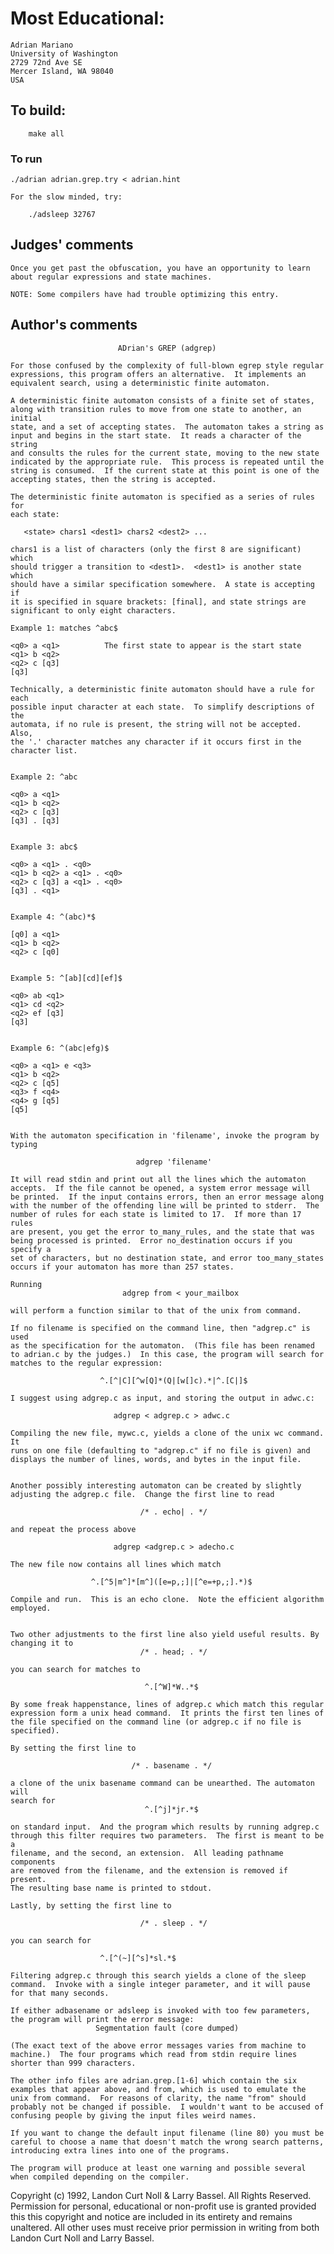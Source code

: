 # Most Educational:

	Adrian Mariano
	University of Washington
	2729 72nd Ave SE
	Mercer Island, WA 98040
	USA

## To build:

        make all

### To run

	./adrian adrian.grep.try < adrian.hint

	For the slow minded, try:

	    ./adsleep 32767

## Judges' comments
    
    Once you get past the obfuscation, you have an opportunity to learn
    about regular expressions and state machines.

    NOTE: Some compilers have had trouble optimizing this entry.

## Author's comments

                            ADrian's GREP (adgrep)

    For those confused by the complexity of full-blown egrep style regular
    expressions, this program offers an alternative.  It implements an
    equivalent search, using a deterministic finite automaton.

    A deterministic finite automaton consists of a finite set of states,
    along with transition rules to move from one state to another, an initial
    state, and a set of accepting states.  The automaton takes a string as
    input and begins in the start state.  It reads a character of the string
    and consults the rules for the current state, moving to the new state
    indicated by the appropriate rule.  This process is repeated until the
    string is consumed.  If the current state at this point is one of the
    accepting states, then the string is accepted.

    The deterministic finite automaton is specified as a series of rules for
    each state:

       <state> chars1 <dest1> chars2 <dest2> ...

    chars1 is a list of characters (only the first 8 are significant) which
    should trigger a transition to <dest1>.  <dest1> is another state which
    should have a similar specification somewhere.  A state is accepting if
    it is specified in square brackets: [final], and state strings are
    significant to only eight characters.

    Example 1: matches ^abc$

    <q0> a <q1>          The first state to appear is the start state
    <q1> b <q2>
    <q2> c [q3]
    [q3]

    Technically, a deterministic finite automaton should have a rule for each
    possible input character at each state.  To simplify descriptions of the
    automata, if no rule is present, the string will not be accepted. Also,
    the '.' character matches any character if it occurs first in the
    character list.


    Example 2: ^abc

    <q0> a <q1>
    <q1> b <q2>
    <q2> c [q3]
    [q3] . [q3]


    Example 3: abc$

    <q0> a <q1> . <q0>
    <q1> b <q2> a <q1> . <q0>
    <q2> c [q3] a <q1> . <q0>
    [q3] . <q1>


    Example 4: ^(abc)*$

    [q0] a <q1>
    <q1> b <q2>
    <q2> c [q0]


    Example 5: ^[ab][cd][ef]$

    <q0> ab <q1>
    <q1> cd <q2>
    <q2> ef [q3]
    [q3]


    Example 6: ^(abc|efg)$

    <q0> a <q1> e <q3>
    <q1> b <q2>
    <q2> c [q5]
    <q3> f <q4>
    <q4> g [q5]
    [q5]


    With the automaton specification in 'filename', invoke the program by
    typing

                                adgrep 'filename'

    It will read stdin and print out all the lines which the automaton
    accepts.  If the file cannot be opened, a system error message will
    be printed.  If the input contains errors, then an error message along
    with the number of the offending line will be printed to stderr.  The 
    number of rules for each state is limited to 17.  If more than 17 rules 
    are present, you get the error to_many_rules, and the state that was 
    being processed is printed.  Error no_destination occurs if you specify a 
    set of characters, but no destination state, and error too_many_states 
    occurs if your automaton has more than 257 states.

    Running
                             adgrep from < your_mailbox

    will perform a function similar to that of the unix from command.

    If no filename is specified on the command line, then "adgrep.c" is used
    as the specification for the automaton.  (This file has been renamed 
    to adrian.c by the judges.)  In this case, the program will search for 
    matches to the regular expression:

                        ^.[^|C][^w[Q]*(Q|[w[]c).*|^.[C|]$

    I suggest using adgrep.c as input, and storing the output in adwc.c:

                           adgrep < adgrep.c > adwc.c

    Compiling the new file, mywc.c, yields a clone of the unix wc command. It
    runs on one file (defaulting to "adgrep.c" if no file is given) and
    displays the number of lines, words, and bytes in the input file.


    Another possibly interesting automaton can be created by slightly
    adjusting the adgrep.c file.  Change the first line to read

                                 /* . echo| . */

    and repeat the process above

                           adgrep <adgrep.c > adecho.c

    The new file now contains all lines which match

                      ^.[^5|m^]*[m^]([e=p,;]|[^e=+p,;].*)$

    Compile and run.  This is an echo clone.  Note the efficient algorithm
    employed.


    Two other adjustments to the first line also yield useful results. By
    changing it to
                                 /* . head; . */

    you can search for matches to

                                  ^.[^W]*W..*$

    By some freak happenstance, lines of adgrep.c which match this regular
    expression form a unix head command.  It prints the first ten lines of
    the file specified on the command line (or adgrep.c if no file is
    specified).

    By setting the first line to

                               /* . basename . */

    a clone of the unix basename command can be unearthed. The automaton will
    search for
                                  ^.[^j]*jr.*$

    on standard input.  And the program which results by running adgrep.c
    through this filter requires two parameters.  The first is meant to be a
    filename, and the second, an extension.  All leading pathname components
    are removed from the filename, and the extension is removed if present.
    The resulting base name is printed to stdout.

    Lastly, by setting the first line to

                       	         /* . sleep . */

    you can search for

        		        ^.[^(~][^s]*sl.*$

    Filtering adgrep.c through this search yields a clone of the sleep
    command.  Invoke with a single integer parameter, and it will pause
    for that many seconds.

    If either adbasename or adsleep is invoked with too few parameters,
    the program will print the error message:
                       Segmentation fault (core dumped)

    (The exact text of the above error messages varies from machine to
    machine.)  The four programs which read from stdin require lines
    shorter than 999 characters.

    The other info files are adrian.grep.[1-6] which contain the six
    examples that appear above, and from, which is used to emulate the
    unix from command.  For reasons of clarity, the name "from" should
    probably not be changed if possible.  I wouldn't want to be accused of 
    confusing people by giving the input files weird names.

    If you want to change the default input filename (line 80) you must be
    careful to choose a name that doesn't match the wrong search patterns,
    introducing extra lines into one of the programs.

    The program will produce at least one warning and possible several
    when compiled depending on the compiler.

Copyright (c) 1992, Landon Curt Noll & Larry Bassel.
All Rights Reserved.  Permission for personal, educational or non-profit use is
granted provided this this copyright and notice are included in its entirety
and remains unaltered.  All other uses must receive prior permission in writing
from both Landon Curt Noll and Larry Bassel.
